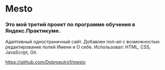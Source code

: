 # Mesto

### Это мой третий проект по программе обучения в Яндекс.Практикуме.

Адаптивный одностраничный сайт. Добавлен поп-ап с возможностью редактирование полей Имени и О себе.
Использовал: HTML, CSS, JavaScript, Git.

https://github.com/Dobroeutro1/mesto